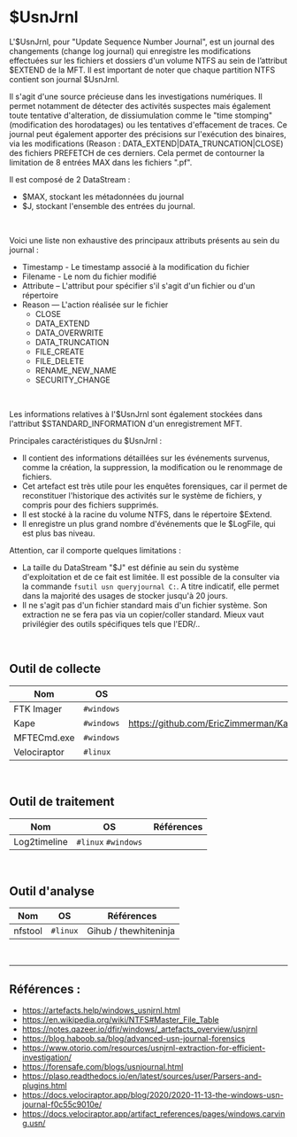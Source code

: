 # $UsnJrnl

L'$UsnJrnl, pour "Update Sequence Number Journal", est un journal des changements (change log journal) qui enregistre les modifications effectuées sur les fichiers et dossiers d'un volume NTFS au sein de l’attribut $EXTEND de la MFT. Il est important de noter que chaque partition NTFS contient son journal $UsnJrnl. 

Il s'agit d'une source précieuse dans les investigations numériques. Il permet notamment de détecter des activités suspectes mais également toute tentative d'alteration, de dissiumulation comme le "time stomping" (modification des horodatages) ou les tentatives d'effacement de traces.
Ce journal peut également apporter des précisions sur l'exécution des binaires, via les modifications (Reason : DATA_EXTEND|DATA_TRUNCATION|CLOSE) des fichiers PREFETCH de ces derniers. Cela permet de contourner la limitation de 8 entrées MAX dans les fichiers ".pf".

Il est composé de 2 DataStream : 
- $MAX, stockant les métadonnées du journal
- $J, stockant l'ensemble des entrées du journal.

<br/>

Voici une liste non exhaustive des principaux attributs présents au sein du journal : 
- Timestamp - Le timestamp associé à la modification du fichier
- Filename - Le nom du fichier modifié
- Attribute – L'attribut pour spécifier s'il s'agit d'un fichier ou d'un répertoire
- Reason — L'action réalisée sur le fichier
  - CLOSE
  - DATA_EXTEND 
  - DATA_OVERWRITE 
  - DATA_TRUNCATION
  - FILE_CREATE
  - FILE_DELETE 
  - RENAME_NEW_NAME
  - SECURITY_CHANGE

<br/>

Les informations relatives à l'$UsnJrnl sont également stockées dans l'attribut $STANDARD_INFORMATION d'un enregistrement MFT.

Principales caractéristiques du $UsnJrnl :
- Il contient des informations détaillées sur les événements survenus, comme la création, la suppression, la modification ou le renommage de fichiers. 
- Cet artefact est très utile pour les enquêtes forensiques, car il permet de reconstituer l'historique des activités sur le système de fichiers, y compris pour des fichiers supprimés. 
- Il est stocké à la racine du volume NTFS, dans le répertoire $Extend. 
- Il enregistre un plus grand nombre d'événements que le $LogFile, qui est plus bas niveau.

Attention, car il comporte quelques limitations : 
- La taille du DataStream "$J" est définie au sein du système d'exploitation et de ce fait est limitée. Il est possible de la consulter via la commande ```fsutil usn queryjournal C:```. A titre indicatif, elle permet dans la majorité des usages de stocker jusqu'à 20 jours.
- Il ne s'agit pas d'un fichier standard mais d'un fichier système. Son extraction ne se fera pas via un copier/coller standard. Mieux vaut privilégier des outils spécifiques tels que l'EDR/..



<br/>

## Outil de collecte 

| Nom | OS | Références |
|-----|-------------|------------|
| FTK Imager | ```#windows```  | |
| Kape | ```#windows``` | https://github.com/EricZimmerman/KapeFiles/blob/master/Targets/Windows/%24J.tkape |
| MFTECmd.exe | ```#windows```  | |
| Velociraptor | ```#linux```  | |


<br/>

## Outil de traitement 

| Nom | OS | Références |
|-----|-------------|------------|
| Log2timeline | ```#linux``` ```#windows```  | |


<br/>

## Outil d'analyse

| Nom | OS | Références |
|-----|-------------|------------|
| nfstool | ```#linux```  | Gihub / thewhiteninja |


<br/>

------
## Références :

- https://artefacts.help/windows_usnjrnl.html
- https://en.wikipedia.org/wiki/NTFS#Master_File_Table
- https://notes.qazeer.io/dfir/windows/_artefacts_overview/usnjrnl
- https://blog.haboob.sa/blog/advanced-usn-journal-forensics
- https://www.otorio.com/resources/usnjrnl-extraction-for-efficient-investigation/
- https://forensafe.com/blogs/usnjournal.html
- https://plaso.readthedocs.io/en/latest/sources/user/Parsers-and-plugins.html
- https://docs.velociraptor.app/blog/2020/2020-11-13-the-windows-usn-journal-f0c55c9010e/
- https://docs.velociraptor.app/artifact_references/pages/windows.carving.usn/